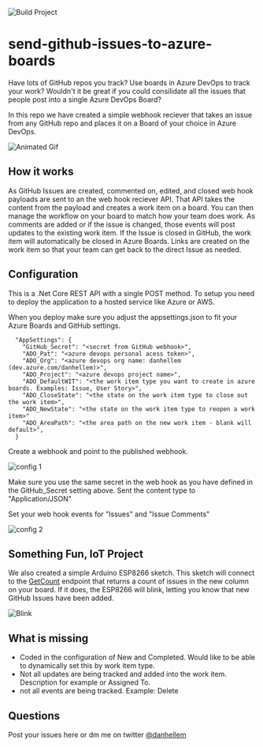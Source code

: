 ![Build Project](https://github.com/danhellem/send-github-issues-to-azure-boards/workflows/Build%20Project/badge.svg)

# send-github-issues-to-azure-boards

Have lots of GitHub repos you track? Use boards in Azure DevOps to track your work? Wouldn't it be great if you could consilidate all the issues that people post into a single Azure DevOps Board?

In this repo we have created a simple webhook reciever that takes an issue from any GitHub repo and places it on a Board of your choice in Azure DevOps.

![Animated Gif](https://github.com/danhellem/send-github-issues-to-azure-boards/blob/master/images/create-issue-send-to-azure-boards.gif "Animated Gif")

## How it works

As GitHub Issues are created, commented on, edited, and closed web hook payloads are sent to an the web hook reciever API. That API takes the content from the payload and creates a work item on a board. You can then manage the workflow on your board to match how your team does work. As comments are added or if the issue is changed, those events will post updates to the existing work item. If the Issue is closed in GitHub, the work item will automatically be closed in Azure Boards. Links are created on the work item so that your team can get back to the direct Issue as needed.

## Configuration

This is a .Net Core REST API with a single POST method. To setup you need to deploy the application to a hosted service like Azure or AWS.

When you deploy make sure you adjust the appsettings.json to fit your Azure Boards and GitHub settings.

```
  "AppSettings": {
    "GitHub_Secret": "<secret from GitHub webhook>",
    "ADO_Pat": "<azure devops personal acess token>",
    "ADO_Org": "<azure devops org name: danhellem (dev.azure.com/danhellem)>",
    "ADO_Project": "<azure devops project name>",
    "ADO_DefaultWIT": "<the work item type you want to create in azure boards. Examples: Issue, User Story>",
    "ADO_CloseState": "<the state on the work item type to close out the work item>",
    "ADO_NewState": "<the state on the work item type to reopen a work item>"
    "ADO_AreaPath": "<the area path on the new work item - blank will default>",
  }
```

Create a webhook and point to the published webhook.

![config 1](https://github.com/danhellem/send-github-issues-to-azure-boards/blob/master/images/configure-webhook-1.png "Config 1")

Make sure you use the same secret in the web hook as you have defined in the GitHub_Secret setting above. Sent the content type to "Application/JSON"

Set your web hook events for "Issues" and "Issue Comments"

![config 2](https://github.com/danhellem/send-github-issues-to-azure-boards/blob/master/images/configure-webhook-2.png "Config 2")

## Something Fun, IoT Project

We also created a simple Arduino ESP8266 sketch. This sketch will connect to the [GetCount](https://github.com/danhellem/send-github-issues-to-azure-boards/blob/master/src/IssuesToWorkItems/Controllers/WorkItemsController.cs#L39) endpoint that returns a count of issues in the new column on your board. If it does, the ESP8266 will blink, letting you know that new GitHub Issues have been added.

![Blink](https://github.com/danhellem/send-github-issues-to-azure-boards/blob/master/images/blink.jpg "Blink")

## What is missing

- Coded in the configuration of New and Completed. Would like to be able to dynamically set this by work item type.
- Not all updates are being tracked and added into the work item. Description for example or Assigned To.
- not all events are being tracked. Example: Delete

## Questions

Post your issues here or dm me on twitter [@danhellem](https://twitter.com/danhellem)
